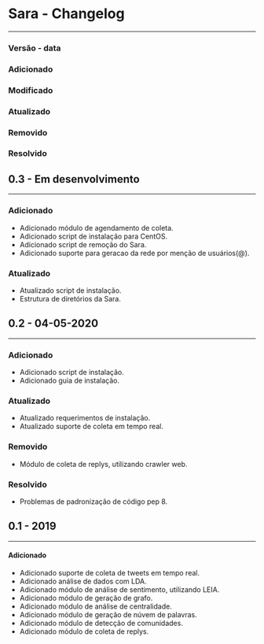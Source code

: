 Sara - Changelog
================

-----
### Versão - data

### Adicionado

### Modificado

### Atualizado

### Removido

### Resolvido



## 0.3 - Em desenvolvimento
---------------------------

### Adicionado
- Adicionado módulo de agendamento de coleta.
- Adicionado script de instalação para CentOS.
- Adicionado script de remoção do Sara.
- Adicionado suporte para geracao da rede por menção de usuários(@).

### Atualizado
- Atualizado script de instalação.
- Estrutura de diretórios da Sara.

## 0.2 - 04-05-2020
-------------------
### Adicionado
- Adicionado script de instalação.
- Adicionado guia de instalação.

### Atualizado
- Atualizado requerimentos de instalação.
- Atualizado suporte de coleta em tempo real.

### Removido
- Módulo de coleta de replys, utilizando crawler web.

### Resolvido
- Problemas de padronização de código pep 8.


## 0.1 - 2019
--------------
#### Adicionado

- Adicionado suporte de coleta de tweets em tempo real.
- Adicionado análise de dados com LDA.
- Adicionado módulo de análise de sentimento, utilizando LEIA.
- Adicionado módulo de geração de grafo.
- Adicionado módulo de análise de centralidade.
- Adicionado módulo de geração de núvem de palavras.
- Adicionado módulo de detecção de comunidades.
- Adicionado módulo de coleta de replys.
